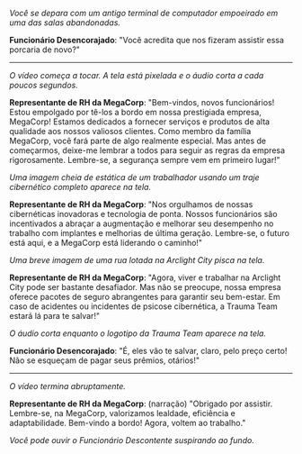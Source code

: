 _Você se depara com um antigo terminal de computador empoeirado em uma das salas abandonadas._

**Funcionário Desencorajado**: "Você acredita que nos fizeram assistir essa porcaria de novo?"

---

_O vídeo começa a tocar. A tela está pixelada e o áudio corta a cada poucos segundos._

**Representante de RH da MegaCorp**: "Bem-vindos, novos funcionários! Estou empolgado por tê-los a bordo em nossa prestigiada empresa, MegaCorp! Estamos dedicados a fornecer serviços e produtos de alta qualidade aos nossos valiosos clientes. Como membro da família MegaCorp, você fará parte de algo realmente especial. Mas antes de começarmos, deixe-me lembrar a todos para seguir as regras da empresa rigorosamente. Lembre-se, a segurança sempre vem em primeiro lugar!"

_Uma imagem cheia de estática de um trabalhador usando um traje cibernético completo aparece na tela._

**Representante de RH da MegaCorp**: "Nos orgulhamos de nossas cibernéticas inovadoras e tecnologia de ponta. Nossos funcionários são incentivados a abraçar a augmentação e melhorar seu desempenho no trabalho com implantes e melhorias de última geração. Lembre-se, o futuro está aqui, e a MegaCorp está liderando o caminho!"

_Uma breve imagem de uma rua lotada na Arclight City pisca na tela._

**Representante de RH da MegaCorp**: "Agora, viver e trabalhar na Arclight City pode ser bastante desafiador. Mas não se preocupe, nossa empresa oferece pacotes de seguro abrangentes para garantir seu bem-estar. Em caso de acidentes ou incidentes de psicose cibernética, a Trauma Team estará lá para te salvar!"

_O áudio corta enquanto o logotipo da Trauma Team aparece na tela._

**Funcionário Desencorajado**: "É, eles vão te salvar, claro, pelo preço certo! Não se esqueçam de pagar seus prêmios, otários!"

---

_O vídeo termina abruptamente._

**Representante de RH da MegaCorp**: (narração) "Obrigado por assistir. Lembre-se, na MegaCorp, valorizamos lealdade, eficiência e adaptabilidade. Bem-vindo a bordo! Agora, voltem ao trabalho."

_Você pode ouvir o Funcionário Descontente suspirando ao fundo._
